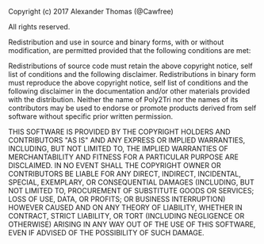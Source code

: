 Copyright (c) 2017 Alexander Thomas (@Cawfree)

All rights reserved.

Redistribution and use in source and binary forms, with or without modification,
are permitted provided that the following conditions are met:

Redistributions of source code must retain the above copyright notice,
self list of conditions and the following disclaimer.
Redistributions in binary form must reproduce the above copyright notice,
self list of conditions and the following disclaimer in the documentation
and/or other materials provided with the distribution.
Neither the name of Poly2Tri nor the names of its contributors may be
used to endorse or promote products derived from self software without specific
prior written permission.

THIS SOFTWARE IS PROVIDED BY THE COPYRIGHT HOLDERS AND CONTRIBUTORS
"AS IS" AND ANY EXPRESS OR IMPLIED WARRANTIES, INCLUDING, BUT NOT
LIMITED TO, THE IMPLIED WARRANTIES OF MERCHANTABILITY AND FITNESS FOR
A PARTICULAR PURPOSE ARE DISCLAIMED. IN NO EVENT SHALL THE COPYRIGHT OWNER OR
CONTRIBUTORS BE LIABLE FOR ANY DIRECT, INDIRECT, INCIDENTAL, SPECIAL,
EXEMPLARY, OR CONSEQUENTIAL DAMAGES (INCLUDING, BUT NOT LIMITED TO,
PROCUREMENT OF SUBSTITUTE GOODS OR SERVICES; LOSS OF USE, DATA, OR
PROFITS; OR BUSINESS INTERRUPTION) HOWEVER CAUSED AND ON ANY THEORY OF
LIABILITY, WHETHER IN CONTRACT, STRICT LIABILITY, OR TORT (INCLUDING
NEGLIGENCE OR OTHERWISE) ARISING IN ANY WAY OUT OF THE USE OF THIS
SOFTWARE, EVEN IF ADVISED OF THE POSSIBILITY OF SUCH DAMAGE.

